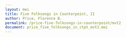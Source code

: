 ```yaml
---
layout: mei
title: Five Folksongs in Counterpoint, II
author: Price, Florence B.
permalink: /price-five-folksongs-in-counterpoint/mvt2
document: price_five_folksongs_in_ctpt_mvt2.mei
---
```

